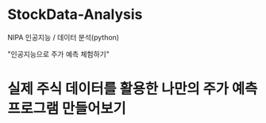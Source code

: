 # StockData-Analysis
NIPA 인공지능 / 데이터 분석(python)

"인공지능으로 주가 예측 체험하기"
# 실제 주식 데이터를 활용한 나만의 주가 예측 프로그램 만들어보기
